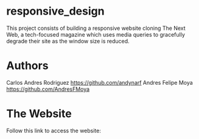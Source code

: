 # responsive_design
This project consists of building a responsive website cloning The Next Web, a tech-focused magazine which uses media queries to gracefully degrade their site as the window size is reduced.

# Authors
Carlos Andres Rodriguez https://github.com/andynarf Andres Felipe Moya https://github.com/AndresFMoya

# The Website
Follow this link to access the website: